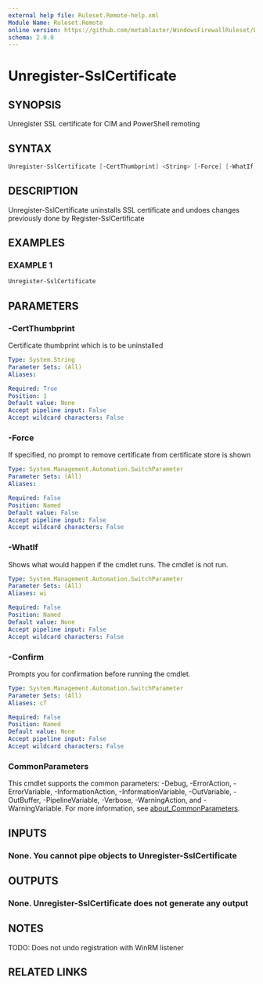 ```yaml
---
external help file: Ruleset.Remote-help.xml
Module Name: Ruleset.Remote
online version: https://github.com/metablaster/WindowsFirewallRuleset/blob/master/Modules/Ruleset.Remote/Help/en-US/Unregister-SslCertificate.md
schema: 2.0.0
---
```


# Unregister-SslCertificate

## SYNOPSIS

Unregister SSL certificate for CIM and PowerShell remoting

## SYNTAX

```powershell
Unregister-SslCertificate [-CertThumbprint] <String> [-Force] [-WhatIf] [-Confirm] [<CommonParameters>]
```

## DESCRIPTION

Unregister-SslCertificate uninstalls SSL certificate and undoes changes
previously done by Register-SslCertificate

## EXAMPLES

### EXAMPLE 1

```powershell
Unregister-SslCertificate
```

## PARAMETERS

### -CertThumbprint

Certificate thumbprint which is to be uninstalled

```yaml
Type: System.String
Parameter Sets: (All)
Aliases:

Required: True
Position: 1
Default value: None
Accept pipeline input: False
Accept wildcard characters: False
```

### -Force

If specified, no prompt to remove certificate from certificate store is shown

```yaml
Type: System.Management.Automation.SwitchParameter
Parameter Sets: (All)
Aliases:

Required: False
Position: Named
Default value: False
Accept pipeline input: False
Accept wildcard characters: False
```

### -WhatIf

Shows what would happen if the cmdlet runs.
The cmdlet is not run.

```yaml
Type: System.Management.Automation.SwitchParameter
Parameter Sets: (All)
Aliases: wi

Required: False
Position: Named
Default value: None
Accept pipeline input: False
Accept wildcard characters: False
```

### -Confirm

Prompts you for confirmation before running the cmdlet.

```yaml
Type: System.Management.Automation.SwitchParameter
Parameter Sets: (All)
Aliases: cf

Required: False
Position: Named
Default value: None
Accept pipeline input: False
Accept wildcard characters: False
```

### CommonParameters

This cmdlet supports the common parameters: -Debug, -ErrorAction, -ErrorVariable, -InformationAction, -InformationVariable, -OutVariable, -OutBuffer, -PipelineVariable, -Verbose, -WarningAction, and -WarningVariable. For more information, see [about_CommonParameters](http://go.microsoft.com/fwlink/?LinkID=113216).

## INPUTS

### None. You cannot pipe objects to Unregister-SslCertificate

## OUTPUTS

### None. Unregister-SslCertificate does not generate any output

## NOTES

TODO: Does not undo registration with WinRM listener

## RELATED LINKS
